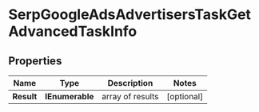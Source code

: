 # SerpGoogleAdsAdvertisersTaskGetAdvancedTaskInfo


## Properties

| Name | Type | Description | Notes |
|------------ | ------------- | ------------- | -------------|
**Result** | **IEnumerable<SerpGoogleAdsAdvertisersTaskGetAdvancedResultInfo>** | array of results |[optional]|